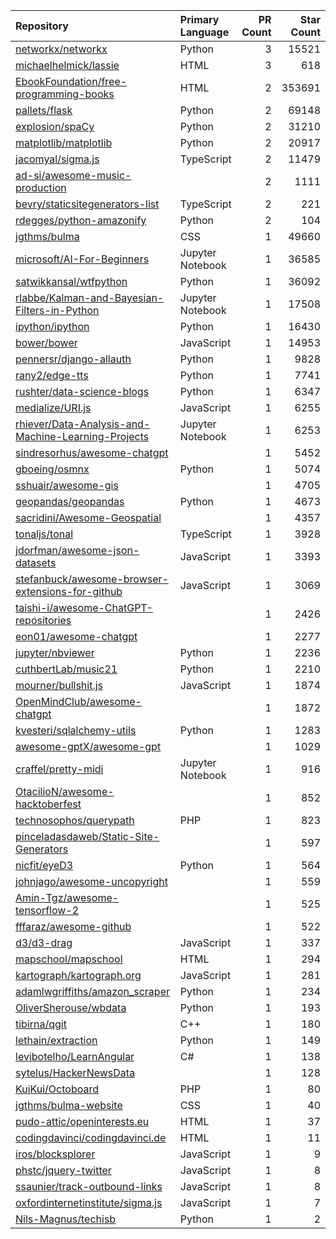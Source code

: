 | Repository | Primary Language | PR Count | Star Count |
| :-- | :-- | --: | --: |
| [networkx/networkx](https://github.com/networkx/networkx) | Python | 3 | 15521 |
| [michaelhelmick/lassie](https://github.com/michaelhelmick/lassie) | HTML | 3 | 618 |
| [EbookFoundation/free-programming-books](https://github.com/EbookFoundation/free-programming-books) | HTML | 2 | 353691 |
| [pallets/flask](https://github.com/pallets/flask) | Python | 2 | 69148 |
| [explosion/spaCy](https://github.com/explosion/spaCy) | Python | 2 | 31210 |
| [matplotlib/matplotlib](https://github.com/matplotlib/matplotlib) | Python | 2 | 20917 |
| [jacomyal/sigma.js](https://github.com/jacomyal/sigma.js) | TypeScript | 2 | 11479 |
| [ad-si/awesome-music-production](https://github.com/ad-si/awesome-music-production) |  | 2 | 1111 |
| [bevry/staticsitegenerators-list](https://github.com/bevry/staticsitegenerators-list) | TypeScript | 2 | 221 |
| [rdegges/python-amazonify](https://github.com/rdegges/python-amazonify) | Python | 2 | 104 |
| [jgthms/bulma](https://github.com/jgthms/bulma) | CSS | 1 | 49660 |
| [microsoft/AI-For-Beginners](https://github.com/microsoft/AI-For-Beginners) | Jupyter Notebook | 1 | 36585 |
| [satwikkansal/wtfpython](https://github.com/satwikkansal/wtfpython) | Python | 1 | 36092 |
| [rlabbe/Kalman-and-Bayesian-Filters-in-Python](https://github.com/rlabbe/Kalman-and-Bayesian-Filters-in-Python) | Jupyter Notebook | 1 | 17508 |
| [ipython/ipython](https://github.com/ipython/ipython) | Python | 1 | 16430 |
| [bower/bower](https://github.com/bower/bower) | JavaScript | 1 | 14953 |
| [pennersr/django-allauth](https://github.com/pennersr/django-allauth) | Python | 1 | 9828 |
| [rany2/edge-tts](https://github.com/rany2/edge-tts) | Python | 1 | 7741 |
| [rushter/data-science-blogs](https://github.com/rushter/data-science-blogs) | Python | 1 | 6347 |
| [medialize/URI.js](https://github.com/medialize/URI.js) | JavaScript | 1 | 6255 |
| [rhiever/Data-Analysis-and-Machine-Learning-Projects](https://github.com/rhiever/Data-Analysis-and-Machine-Learning-Projects) | Jupyter Notebook | 1 | 6253 |
| [sindresorhus/awesome-chatgpt](https://github.com/sindresorhus/awesome-chatgpt) |  | 1 | 5452 |
| [gboeing/osmnx](https://github.com/gboeing/osmnx) | Python | 1 | 5074 |
| [sshuair/awesome-gis](https://github.com/sshuair/awesome-gis) |  | 1 | 4705 |
| [geopandas/geopandas](https://github.com/geopandas/geopandas) | Python | 1 | 4673 |
| [sacridini/Awesome-Geospatial](https://github.com/sacridini/Awesome-Geospatial) |  | 1 | 4357 |
| [tonaljs/tonal](https://github.com/tonaljs/tonal) | TypeScript | 1 | 3928 |
| [jdorfman/awesome-json-datasets](https://github.com/jdorfman/awesome-json-datasets) | JavaScript | 1 | 3393 |
| [stefanbuck/awesome-browser-extensions-for-github](https://github.com/stefanbuck/awesome-browser-extensions-for-github) | JavaScript | 1 | 3069 |
| [taishi-i/awesome-ChatGPT-repositories](https://github.com/taishi-i/awesome-ChatGPT-repositories) |  | 1 | 2426 |
| [eon01/awesome-chatgpt](https://github.com/eon01/awesome-chatgpt) |  | 1 | 2277 |
| [jupyter/nbviewer](https://github.com/jupyter/nbviewer) | Python | 1 | 2236 |
| [cuthbertLab/music21](https://github.com/cuthbertLab/music21) | Python | 1 | 2210 |
| [mourner/bullshit.js](https://github.com/mourner/bullshit.js) | JavaScript | 1 | 1874 |
| [OpenMindClub/awesome-chatgpt](https://github.com/OpenMindClub/awesome-chatgpt) |  | 1 | 1872 |
| [kvesteri/sqlalchemy-utils](https://github.com/kvesteri/sqlalchemy-utils) | Python | 1 | 1283 |
| [awesome-gptX/awesome-gpt](https://github.com/awesome-gptX/awesome-gpt) |  | 1 | 1029 |
| [craffel/pretty-midi](https://github.com/craffel/pretty-midi) | Jupyter Notebook | 1 | 916 |
| [OtacilioN/awesome-hacktoberfest](https://github.com/OtacilioN/awesome-hacktoberfest) |  | 1 | 852 |
| [technosophos/querypath](https://github.com/technosophos/querypath) | PHP | 1 | 823 |
| [pinceladasdaweb/Static-Site-Generators](https://github.com/pinceladasdaweb/Static-Site-Generators) |  | 1 | 597 |
| [nicfit/eyeD3](https://github.com/nicfit/eyeD3) | Python | 1 | 564 |
| [johnjago/awesome-uncopyright](https://github.com/johnjago/awesome-uncopyright) |  | 1 | 559 |
| [Amin-Tgz/awesome-tensorflow-2](https://github.com/Amin-Tgz/awesome-tensorflow-2) |  | 1 | 525 |
| [fffaraz/awesome-github](https://github.com/fffaraz/awesome-github) |  | 1 | 522 |
| [d3/d3-drag](https://github.com/d3/d3-drag) | JavaScript | 1 | 337 |
| [mapschool/mapschool](https://github.com/mapschool/mapschool) | HTML | 1 | 294 |
| [kartograph/kartograph.org](https://github.com/kartograph/kartograph.org) | JavaScript | 1 | 281 |
| [adamlwgriffiths/amazon_scraper](https://github.com/adamlwgriffiths/amazon_scraper) | Python | 1 | 234 |
| [OliverSherouse/wbdata](https://github.com/OliverSherouse/wbdata) | Python | 1 | 193 |
| [tibirna/qgit](https://github.com/tibirna/qgit) | C++ | 1 | 180 |
| [lethain/extraction](https://github.com/lethain/extraction) | Python | 1 | 149 |
| [levibotelho/LearnAngular](https://github.com/levibotelho/LearnAngular) | C# | 1 | 138 |
| [sytelus/HackerNewsData](https://github.com/sytelus/HackerNewsData) |  | 1 | 128 |
| [KuiKui/Octoboard](https://github.com/KuiKui/Octoboard) | PHP | 1 | 80 |
| [jgthms/bulma-website](https://github.com/jgthms/bulma-website) | CSS | 1 | 40 |
| [pudo-attic/openinterests.eu](https://github.com/pudo-attic/openinterests.eu) | HTML | 1 | 37 |
| [codingdavinci/codingdavinci.de](https://github.com/codingdavinci/codingdavinci.de) | HTML | 1 | 11 |
| [iros/blocksplorer](https://github.com/iros/blocksplorer) | JavaScript | 1 | 9 |
| [phstc/jquery-twitter](https://github.com/phstc/jquery-twitter) | JavaScript | 1 | 8 |
| [ssaunier/track-outbound-links](https://github.com/ssaunier/track-outbound-links) | JavaScript | 1 | 8 |
| [oxfordinternetinstitute/sigma.js](https://github.com/oxfordinternetinstitute/sigma.js) | JavaScript | 1 | 7 |
| [Nils-Magnus/techisb](https://github.com/Nils-Magnus/techisb) | Python | 1 | 2 |
